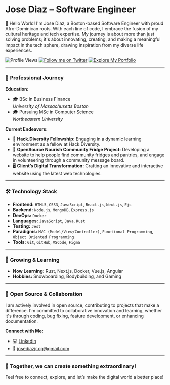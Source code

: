 # **Jose Diaz – Software Engineer**

👋 Hello World! I'm Jose Diaz, a Boston-based Software Engineer with proud Afro-Dominican roots. With each line of code, I embrace the fusion of my cultural heritage and tech expertise. My journey is about more than just solving problems; it's about innovating, creating, and making a meaningful impact in the tech sphere, drawing inspiration from my diverse life experiences.

![Profile Views](https://komarev.com/ghpvc/?username=JoseDiazCodes&color=orange)
[![Follow me on Twitter](https://img.shields.io/twitter/follow/diazjosedev?style=social)](https://twitter.com/diazjosedev)
[![Explore My Portfolio](https://img.shields.io/badge/-Portfolio-black)](https://josediazdev.com)

---

### 💼 **Professional Journey**

**Education:**

- 🎓 BSc in Business Finance  
   _University of Massachusetts Boston_
- 🎓 Pursuing MSc in Computer Science  
   _Northeastern University_

**Current Endeavors:**

- 🔨 **Hack.Diversity Fellowship:** Engaging in a dynamic learning environment as a fellow at Hack.Diversity.
- 🥫 **OpenSource Nourish Community Fridge Project:** Developing a website to help people find community fridges and pantries, and engage in volunteering through a community message board.
- 🖥️ **Client’s Digital Transformation:** Crafting an innovative and interactive website using the latest web technologies.

---

### 🛠 **Technology Stack**

- **Frontend:** `HTML5`, `CSS3`, `JavaScript`, `React.js`, `Next.js`, `Ejs`
- **Backend:** `Node.js`, `MongoDB`, `Express.js`
- **DevOps:** `Docker`
- **Languages:** `JavaScript`, `Java`, `Rust`
- **Testing:** `Jest`
- **Paradigms:** `MVC (Model/View/Controller)`, `Functional Programming`, `Object Oriented Programming`
- **Tools:** `Git`, `GitHub`, `VSCode`, `Figma`

---

### 🌱 **Growing & Learning**

- **Now Learning:** Rust, Next.js, Docker, Vue.js, Angular
- **Hobbies:** Snowboarding, Bodybuilding, and Gaming

---

### 🤝 **Open Source & Collaboration**

I am actively involved in open source, contributing to projects that make a difference. I'm committed to collaborative innovation and learning, whether it's through coding, bug fixing, feature development, or enhancing documentation.

**Connect with Me:**

- 💻 [LinkedIn](https://linkedin.com/in/josediazdev)
- 📧 josediazjr.og@gmail.com

---

### 💪 Together, we can create something extraordinary!

Feel free to connect, explore, and let’s make the digital world a better place!
